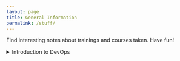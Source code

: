 ```yaml
---
layout: page
title: General Information
permalink: /stuff/
---
```


Find interesting notes about trainings and courses taken. Have fun!

<details markdown="1">
<summary>Introduction to DevOps</summary>

## What is DevOps?

- The term (development and operations) is an extension of agile development environments that aims to enhance the process of software delivery as a whole.
- DevOps (Development and Operations) engineers work together, following Lean and Agile principles, delivering software in a rapid and continuous manner.

DevOps is not:
- Simply combining development and operations.
- A separate team.
- A tool.
- Just automation.

## What is the goal?

There are three pillars:
- DevOps         -> For speed and agility.
- Microservices  -> For small deployments.
- Containers     -> For ephemeral runtimes.

Culture is the #1 success factor in DevOps. Building a culture of *shared responsibility, transparency, and faster feedback* is the foundation of every high-performing DevOps team. --Atlassian--

To become DevOps, it is necessary to change the company culture. It must change:
- The way people think.
- The way people work.
- The way people are organized.
- The way people are measured.

## Agile perspective

Waterfall > Agile > DevOps are methods for software development and delivery.
Monoliths > SOA > Microservices are architectures: ways that software is built.
Physical servers > VMs > Containers are used to create infrastructure: basic services such as communication and storage.

- 2007 Patrick Debois: Dev and Ops worked ineffectively and not together.
- 2008 Agile Infrastructure.
- 2009 John - Velocity 2009 -"10+ Deploys Per Day" -> Dev and Ops cooperation at Flickr.
- 2010 Continuous Delivery - Through automation of the build, deploy, and test process, along with improved collaboration.
- 2013 Lean principle.

----

# Thinking DevOps

## Code reuse dilemma
- Code has 80% of what you need but 20% is missing.

## Social coding solution
- Discuss with the repo **owner**.
- Agree to develop it.
- Open an **Issue** and assign it to yourself.
- **Fork** the code and make your changes.
- Issue a **Pull Request** to review and merge back.

## Git Repository Guidelines
- The same that we already know about it.

## The size of the batches
Working in small batches means delivering something useful quickly.
Using single piece flow leads to faster feedback loops.

## Minimal Viable Product (MVP)
- MVP is a tool for learning.
- The experiment may fail and that's okay.
- It is the minimal thing that you can do to test your hypothesis.

## Quiz
- Which of these is typical of traditional thinking?
    ANS: Rebuilding 100% of the code to get the 20% change you need.
- Which of these is part of minimum viable product?
    ANS: Should I pivot or persevere?

## Test Driven Development (TDD)
- Test your code, but first create cases and then create code.
- Red->Green->Refactor cycle.
It is important: It saves time when developing, you can code faster and with more confidence, it ensures the code is working as expected, it ensures that future changes do not break your code. In order to create a DevOps CI/CD pipeline, all testing must be automated.

## Behavior Driven Development (BDD)
- BDD focuses on the behavior of the system from the outside in. It looks at the system as a consumer of it.
- BDD uses an approachable syntax that everyone can understand.
- It improves communication.

## Cloud Native Microservices (CNM)
- CNM is a collection of independently deployable microservices.
- Stateless microservices each maintain their own state in a separate database or persistent object store.
- Microservices are loosely coupled services, designed for scalability and communication with APIs.

# Working DevOps
- Culture of teaming and collaboration.
- Agile development as a shared discipline.
- Push smaller releases faster.

## Taylorism
- Is regarding the Industrial Revolution. It describes how to work as automotive line assembly, working in silos.
_Software development is bespoke:_
    - Software development is NOT like assembling automobiles.
    - Most of the parts do not exist yet.
    - Software development is craft work.

- Command and control is not Agile.
- Stop working in silos.
- Let your people amaze you.

- Working DevOps means pushing small releases faster in order to get feedback, minimize risk, and maximize learning.
- Taylorism was designed for factory work, while software development is like craft work.

# Software Engineering vs Civil Engineering
- SW stack is constantly updated.

# Required DevOps behavior
- DevOps delivers a continual series of small changes.
- Development wants innovation and Operations want stability. But you cannot get both.

## Required DevOps behaviors
- Shared ownership and high collaboration.
- Risk management by embracing change.
- Ephemeral infrastructure as code.
- Automated self-service.
- Feedback loops and data-driven responsibility.

## Infrastructure as code
- Described in an executable textual format.
- Configure using that description.
- Configure the system.
- Never perform configurations manually.
- Use version control.

## Continuous Integration and Continuous Delivery
- CI/CD is not one thing.
- Continuous Integration is: Continuously building, testing, and merging to master.
- Continuous Delivery is: Continuously deploying to a production-like environment.

# Align teams with the business
- Each team has its own mission aligned with the business.
- Teams have end-to-end responsibility for what they build.
- Teams should have a long-term mission.

## There is no DevOps Teams
- DevOps is the practice of development and operations engineers working together during the entire software lifecycle, following Lean and Agile principles that allow them to deliver high-quality results.

# DevOps metrics
- A baseline provides a concrete number for comparison as you implement your DevOps changes.
- Old school is focused on mean time to failure (MTTF).
- DevOps is focused on mean time to recovery (MTTR).

## Summary
- You should measure and reward what you want to improve.
- Measuring social metrics leads to improved socialization and measuring DevOps metrics allows you to see progression toward goals.
- DevOps changes the objective of problem resolution from failure prevention to failure recovery.

# Vanity Metrics vs Actionable Metrics
- Vanity metrics may be appealing at first glance, but offer limited actionable insights.
- Actionable metrics provide meaningful ways to measure your processes and work toward goals.

# Comparison of DevOps to Site Reliability Engineering (SRE)
- SRE maintains separate development and operations silos with one staffing pool.
- DevOps breaks down the silos into one team with one business objective.

</details>